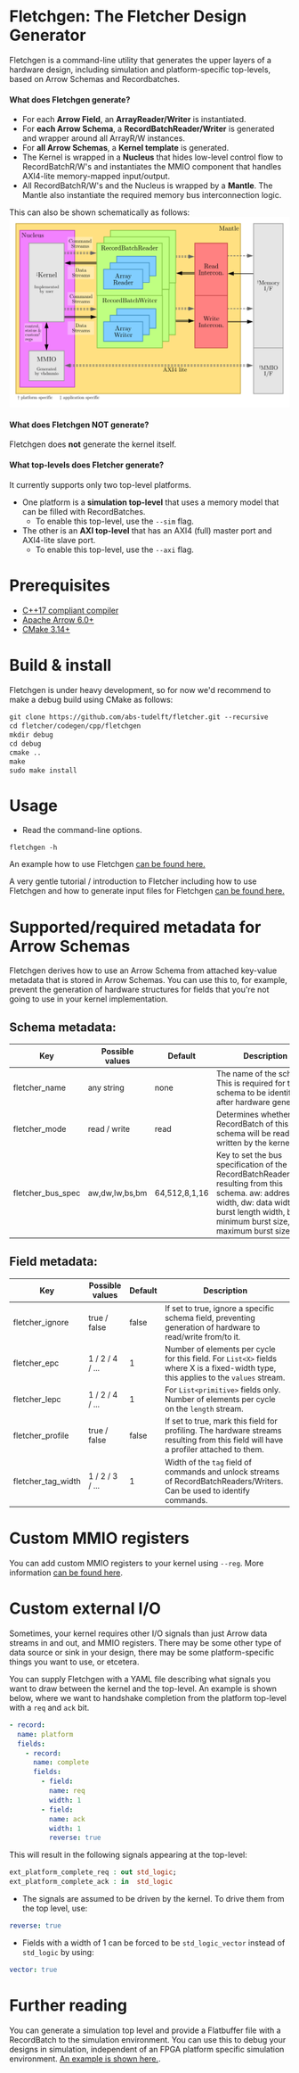 # Fletchgen: The Fletcher Design Generator

Fletchgen is a command-line utility that generates the upper layers of a
hardware design, including simulation and platform-specific top-levels, based on
Arrow Schemas and Recordbatches.

#### What does Fletchgen generate?

- For each **Arrow Field**, an **ArrayReader/Writer** is instantiated.
- For **each Arrow Schema**, a **RecordBatchReader/Writer** is generated and
  wrapper around all ArrayR/W instances.
- For **all Arrow Schemas**, a **Kernel template** is generated.
- The Kernel is wrapped in a **Nucleus** that hides low-level control flow to
  RecordBatchR/W's and instantiates the
  MMIO component that handles AXI4-lite memory-mapped input/output.
- All RecordBatchR/W's and the Nucleus is wrapped by a **Mantle**. The Mantle
  also instantiate the required memory bus interconnection logic.

This can also be shown schematically as follows:
![Fletchgen output, schematically](./docs/fletchgen.svg)

#### What does Fletchgen NOT generate?

Fletchgen does **not** generate the kernel itself.

#### What top-levels does Fletcher generate?

It currently supports only two top-level platforms.

- One platform is a **simulation top-level** that uses a memory model that can
  be filled with RecordBatches.
  - To enable this top-level, use the `--sim` flag.
- The other is an **AXI top-level** that has an AXI4 (full) master port and
  AXI4-lite slave port.
  - To enable this top-level, use the `--axi` flag.

# Prerequisites

- [C++17 compliant compiler](https://clang.llvm.org/)
- [Apache Arrow 6.0+](https://github.com/apache/arrow)
- [CMake 3.14+](https://cmake.org/)

# Build & install

Fletchgen is under heavy development, so for now we'd recommend to make a debug
build using CMake as follows:

```console
git clone https://github.com/abs-tudelft/fletcher.git --recursive
cd fletcher/codegen/cpp/fletchgen
mkdir debug
cd debug
cmake ..
make
sudo make install
```

# Usage

- Read the command-line options.

```console
fletchgen -h
```

An example how to use Fletchgen [can be found here.](../../test/stringread/README.md)

A very gentle tutorial / introduction to Fletcher including how to use Fletchgen
and how to generate input files for Fletchgen
[can be found here.](../../../examples/sum/README.md)

# Supported/required metadata for Arrow Schemas

Fletchgen derives how to use an Arrow Schema from attached key-value metadata
that is stored in Arrow Schemas. You can use this to, for example, prevent the
generation of hardware structures for fields that you're not going to use in
your kernel implementation.

## Schema metadata:

| Key               | Possible values | Default       | Description                                                                                                                                                                                             |
| ----------------- | --------------- | ------------- | ------------------------------------------------------------------------------------------------------------------------------------------------------------------------------------------------------- |
| fletcher_name     | any string      | none          | The name of the schema. This is required for the schema to be identifiable after hardware generation.                                                                                                   |
| fletcher_mode     | read / write    | read          | Determines whether a RecordBatch of this schema will be read or written by the kernel.                                                                                                                  |
| fletcher_bus_spec | aw,dw,lw,bs,bm  | 64,512,8,1,16 | Key to set the bus specification of the RecordBatchReader/Writer resulting from this schema. aw: address width, dw: data width, lw: burst length width, bs: minimum burst size, bm: maximum burst size. |

## Field metadata:

| Key                | Possible values | Default | Description                                                                                                                           |
| ------------------ | --------------- | ------- | ------------------------------------------------------------------------------------------------------------------------------------- |
| fletcher_ignore    | true / false    | false   | If set to true, ignore a specific schema field, preventing generation of hardware to read/write from/to it.                           |
| fletcher_epc       | 1 / 2 / 4 / ... | 1       | Number of elements per cycle for this field. For `List<X>` fields where X is a fixed-width type, this applies to the `values` stream. |
| fletcher_lepc      | 1 / 2 / 4 / ... | 1       | For `List<primitive>` fields only. Number of elements per cycle on the `length` stream.                                               |
| fletcher_profile   | true / false    | false   | If set to true, mark this field for profiling. The hardware streams resulting from this field will have a profiler attached to them.  |
| fletcher_tag_width | 1 / 2 / 3 / ... | 1       | Width of the `tag` field of commands and unlock streams of RecordBatchReaders/Writers. Can be used to identify commands.              |

# Custom MMIO registers

You can add custom MMIO registers to your kernel using `--reg`.
More information [can be found here](../../../docs/mmio.md).

# Custom external I/O

Sometimes, your kernel requires other I/O signals than just Arrow data streams
in and out, and MMIO registers. There may be some other type of data source or
sink in your design, there may be some platform-specific things you want to use,
or etcetera.

You can supply Fletchgen with a YAML file describing what signals you want to
draw between the kernel and the top-level. An example is shown below, where we
want to handshake completion from the platform top-level with a `req` and `ack`
bit.

```yaml
- record:
  name: platform
  fields:
    - record:
      name: complete
      fields:
        - field:
          name: req
          width: 1
        - field:
          name: ack
          width: 1
          reverse: true
```

This will result in the following signals appearing at the top-level:

```vhdl
ext_platform_complete_req : out std_logic;
ext_platform_complete_ack : in  std_logic
```

- The signals are assumed to be driven by the kernel. To drive them from the top
  level, use:

```yaml
reverse: true
```

- Fields with a width of 1 can be forced to be `std_logic_vector` instead of
  `std_logic` by using:

```yaml
vector: true
```

# Further reading

You can generate a simulation top level and provide a Flatbuffer file with a
RecordBatch to the simulation environment. You can use this to debug your
designs in simulation, independent of an FPGA platform specific simulation
environment. [An example is shown here.](../../test/stringread/README.md).
